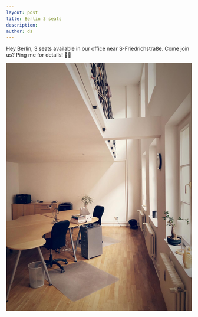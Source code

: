 ```yaml
---
layout: post
title: Berlin 3 seats
description:
author: ds
---
```


Hey Berlin, 3 seats available in our office near S-Friedrichstraße. Come join us? Ping me for details! 🏳️‍🌈

![Office view](/content/images/2018/02/berlin-office-3-seats.jpg)
